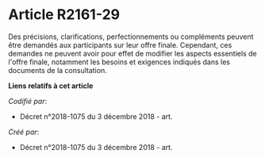 # Article R2161-29

Des précisions, clarifications, perfectionnements ou compléments peuvent être demandés aux participants sur leur offre
finale. Cependant, ces demandes ne peuvent avoir pour effet de modifier les aspects essentiels de l'offre finale, notamment
les besoins et exigences indiqués dans les documents de la consultation.

**Liens relatifs à cet article**

_Codifié par_:

  - Décret n°2018-1075 du 3 décembre 2018 - art.

_Créé par_:

  - Décret n°2018-1075 du 3 décembre 2018 - art.
